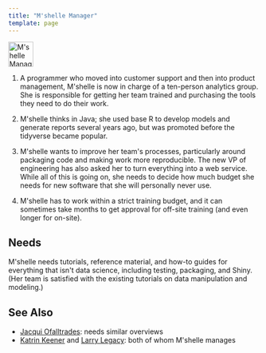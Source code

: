 ```yaml
---
title: "M'shelle Manager"
template: page
---
```


<p>
  <img class="title" src="@root/files/learner-personas/mshelle-manager.png" alt="M'shelle Manager" width="50" />
</p>

1. A programmer who moved into customer support and then into product
   management, M'shelle is now in charge of a ten-person analytics group. She is
   responsible for getting her team trained and purchasing the tools they need
   to do their work.

2. M'shelle thinks in Java; she used base R to develop models and generate
   reports several years ago, but was promoted before the tidyverse became
   popular.

3. M'shelle wants to improve her team's processes, particularly around packaging
   code and making work more reproducible. The new VP of engineering has also
   asked her to turn everything into a web service. While all of this is going
   on, she needs to decide how much budget she needs for new software that she
   will personally never use.

4. M'shelle has to work within a strict training budget, and it can sometimes
   take months to get approval for off-site training (and even longer for
   on-site).

## Needs

M'shelle needs tutorials, reference material, and how-to guides for everything
that isn't data science, including testing, packaging, and Shiny. (Her team is
satisfied with the existing tutorials on data manipulation and modeling.)

## See Also

-   [Jacqui Ofalltrades](../jacqui-ofalltrades): needs similar overviews
-   [Katrin Keener](../katrin-keener) and [Larry Legacy](../larry-legacy/): both of whom M'shelle manages
